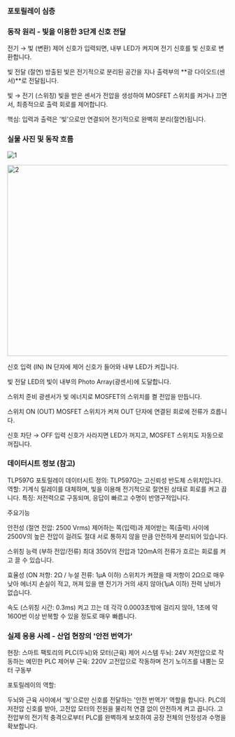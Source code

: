 ### 포토릴레이 심층

### 동작 원리 - 빛을 이용한 3단계 신호 전달

전기 → 빛 (변환)
제어 신호가 입력되면, 내부 LED가 켜지며 전기 신호를 빛 신호로 변환합니다.

빛 전달 (절연)
방출된 빛은 전기적으로 분리된 공간을 지나 출력부의 **광 다이오드(센서)**로 전달됩니다.

빛 → 전기 (스위칭)
빛을 받은 센서가 전압을 생성하여 MOSFET 스위치를 켜거나 끄면서, 최종적으로 출력 회로를 제어합니다.

핵심: 입력과 출력은 '빛'으로만 연결되어 전기적으로 완벽히 분리(절연)됩니다.

### 실물 사진 및 동작 흐름

![1](https://github.com/user-attachments/assets/f655ac28-859b-4de3-98bb-19368fa48a6f)

<img width="582" height="436" alt="2" src="https://github.com/user-attachments/assets/4483cba4-a059-4e5f-aac6-8d36baf5017f" />



신호 입력 (IN)
IN 단자에 제어 신호가 들어와 내부 LED가 켜집니다.

빛 전달
LED의 빛이 내부의 Photo Array(광센서)에 도달합니다.

스위치 준비
광센서가 빛 에너지로 MOSFET의 스위치를 켤 전압을 만듭니다.

스위치 ON (OUT)
MOSFET 스위치가 켜져 OUT 단자에 연결된 회로에 전류가 흐릅니다.

신호 차단 → OFF
입력 신호가 사라지면 LED가 꺼지고, MOSFET 스위치도 자동으로 꺼집니다.

### 데이터시트 정보 (참고)

TLP597G 포토릴레이 데이터시트
정의: TLP597G는 고신뢰성 반도체 스위치입니다.
역할: 기계식 릴레이를 대체하며, 빛을 이용해 전기적으로 절연된 상태로 회로를 켜고 끕니다.
특징: 저전력으로 구동되며, 응답이 빠르고 수명이 반영구적입니다.

주요기능

안전성 (절연 전압: 2500 Vrms)
제어하는 쪽(입력)과 제어받는 쪽(출력) 사이에 2500V의 높은 전압이 걸려도 절대 서로 통하지 않을 만큼 안전하게 분리되어 있습니다.

스위칭 능력 (부하 전압/전류)
최대 350V의 전압과 120mA의 전류가 흐르는 회로를 켜고 끌 수 있습니다.

효율성 (ON 저항: 2Ω / 누설 전류: 1µA 이하)
스위치가 켜졌을 때 저항이 2Ω으로 매우 낮아 에너지 손실이 적고, 꺼져 있을 땐 전기가 거의 새지 않아(1µA 이하) 전력 낭비가 없습니다.

속도 (스위칭 시간: 0.3ms)
켜고 끄는 데 각각 0.0003초밖에 걸리지 않아, 1초에 약 1600번 이상 반복할 수 있을 정도로 매우 빠릅니다.

### 실제 응용 사례 - 산업 현장의 '안전 번역가'
현장: 스마트 팩토리의 PLC(두뇌)와 모터(근육) 제어 시스템
두뇌: 24V 저전압으로 작동하는 예민한 PLC 제어부
근육: 220V 고전압으로 작동하며 전기 노이즈를 내뿜는 모터 구동부

포토릴레이의 역할:

두뇌와 근육 사이에서 '빛'으로만 신호를 전달하는 '안전 번역가' 역할을 합니다.
PLC의 저전압 신호를 받아, 고전압 모터의 전원을 물리적 연결 없이 안전하게 켜고 끕니다.
고전압부의 전기적 충격으로부터 PLC를 완벽하게 보호하여 공장 전체의 안정성과 수명을 확보합니다.
